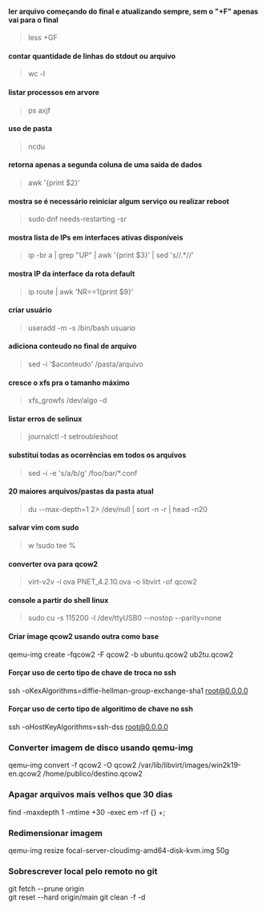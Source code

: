 #### ler arquivo começando do final e atualizando sempre, sem o "+F" apenas vai para o final
>less +GF
#### contar quantidade de linhas do stdout  ou arquivo
>wc -l
#### listar processos em arvore
>ps axjf
#### uso de pasta
>ncdu
#### retorna apenas a segunda coluna de uma saida de dados
>awk '{print $2}'
#### mostra se é necessário reiniciar  algum serviço ou realizar reboot
>sudo dnf needs-restarting -sr
#### mostra lista de IPs em interfaces ativas disponíveis
>ip -br a | grep "UP" | awk '{print $3}' | sed 's/\/.*//'
#### mostra IP da interface da rota default
>ip route | awk 'NR==1{print $9}'
#### criar usuário
>useradd -m -s /bin/bash usuario
#### adiciona conteudo no final de arquivo
>sed -i '$aconteudo' /pasta/arquivo
#### cresce o xfs pra o tamanho máximo
>xfs_growfs /dev/algo -d
#### listar erros de selinux
>journalctl -t setroubleshoot
#### substitui todas as ocorrências em todos os arquivos
>sed -i -e 's/a/b/g' /foo/bar/*.conf
#### 20 maiores arquivos/pastas da pasta atual
>du --max-depth=1 2> /dev/null | sort -n -r | head -n20
#### salvar vim com sudo
>w !sudo tee %
#### converter ova para qcow2
>virt-v2v -i ova PNET_4.2.10.ova -o libvirt -of qcow2
#### console a partir do shell linux
>sudo cu -s 115200 -l /dev/ttyUSB0 --nostop --parity=none
#### Criar image qcow2 usando outra como base
qemu-img create -fqcow2 -F qcow2 -b ubuntu.qcow2 ub2tu.qcow2
#### Forçar uso de certo tipo de chave de troca no ssh
ssh -oKexAlgorithms=diffie-hellman-group-exchange-sha1 root@0.0.0.0
#### Forçar uso de certo tipo de algoritimo de chave no ssh
ssh -oHostKeyAlgorithms=ssh-dss root@0.0.0.0
### Converter imagem de disco usando qemu-img
qemu-img convert -f qcow2 -O qcow2 /var/lib/libvirt/images/win2k19-en.qcow2 /home/publico/destino.qcow2
### Apagar arquivos mais velhos que 30 dias
find -maxdepth 1 -mtime +30 -exec em -rf {} +;
### Redimensionar imagem
qemu-img resize focal-server-cloudimg-amd64-disk-kvm.img 50g
### Sobrescrever local pelo remoto no git
git fetch --prune origin  
git reset --hard origin/main 
git clean -f -d
